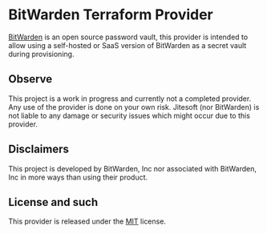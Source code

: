# BitWarden Terraform Provider

[BitWarden](https://bitwarden.com/) is an open source password vault, this provider is intended to allow using a 
self-hosted or SaaS version of BitWarden as a secret vault during provisioning.

## Observe

This project is a work in progress and currently not a completed provider. Any use of the provider is done
on your own risk. Jitesoft (nor BitWarden) is not liable to any damage or security issues which might
occur due to this provider.

## Disclaimers

This project is developed by BitWarden, Inc nor associated with BitWarden, Inc in more ways than
using their product.

## License and such

This provider is released under the [MIT](https://github.com/jitesoft/bitwarden-terraform-provider/LICENSE) license.
